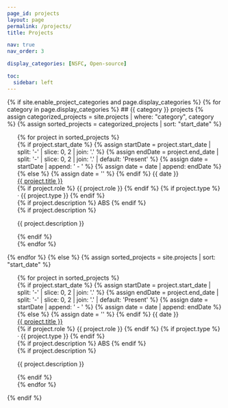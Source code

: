 ```yaml
---
page_id: projects
layout: page
permalink: /projects/
title: Projects

nav: true
nav_order: 3

display_categories: [NSFC, Open-source]

toc:
  sidebar: left
---
```


<div class="publications">
{% if site.enable_project_categories and page.display_categories %}
<!-- Display categorized projects -->
  {% for category in page.display_categories %}
    ## {{ category }} projects
    {% assign categorized_projects = site.projects | where: "category", category %}
    {% assign sorted_projects = categorized_projects | sort: "start_date" %}
    <ol class="bibliography">
    {% for project in sorted_projects %}
      <div class="row">
        <div class="col-sm-2 abbr">
          {% if project.start_date %}
            {% assign startDate = project.start_date | split: '-' | slice: 0, 2 | join: '.' %}
            {% assign endDate = project.end_date | split: '-' | slice: 0, 2 | join: '.' | default: 'Present' %}
            {% assign date = startDate | append: ' - ' %}
            {% assign date = date | append: endDate %}
          {% else %}
            {% assign date = '' %}
          {% endif %}
          <abbr class="badge">{{ date }}</abbr>
        </div>
        <div class="col-sm-8">
          <div class="title font-weight-bold">
            <a href="{{ project.url }}">{{ project.title }}</a>
          </div>
          <div class="periodical font-weight-bold">
            {% if project.role %} {{ project.role }} {% endif %}
            {% if project.type %} &middot; {{ project.type }} {% endif %}
          </div>
          <div class="links">
            {% if project.description %}
              <a class="abstract btn btn-sm z-depth-0" role="button">ABS</a>
            {% endif %}
          </div>
          {% if project.description %}
            <!-- Hidden abstract block -->
            <div class="abstract hidden">
              <p>{{ project.description }}</p>
            </div>
          {% endif %}
        </div>
      </div>  
    {% endfor %}
    </ol>
  {% endfor %}
{% else %}
<!-- Display projects without categories -->
  {% assign sorted_projects = site.projects | sort: "start_date" %}
  <ol class="bibliography">
  {% for project in sorted_projects %}
    <div class="row">
      <div class="col-sm-2 abbr">
        {% if project.start_date %}
          {% assign startDate = project.start_date | split: '-' | slice: 0, 2 | join: '.' %}
          {% assign endDate = project.end_date | split: '-' | slice: 0, 2 | join: '.' | default: 'Present' %}
          {% assign date = startDate | append: ' - ' %}
          {% assign date = date | append: endDate %}
        {% else %}
          {% assign date = '' %}
        {% endif %}
        <abbr class="badge">{{ date }}</abbr>
      </div>
      <div class="col-sm-8">
        <div class="title font-weight-bold">
          <a href="{{ project.url }}">{{ project.title }}</a>
        </div>
        <div class="periodical font-weight-bold">
          {% if project.role %} {{ project.role }} {% endif %}
          {% if project.type %} &middot; {{ project.type }} {% endif %}
        </div>
      </div>
      <div class="links">
        {% if project.description %}
          <a class="abstract btn btn-sm z-depth-0" role="button">ABS</a>
        {% endif %}
      </div>
      {% if project.description %}
        <!-- Hidden abstract block -->
        <div class="abstract hidden">
          <p>{{ project.description }}</p>
        </div>
      {% endif %}
    </div>
  {% endfor %}
  </ol>
{% endif %}
</div>
